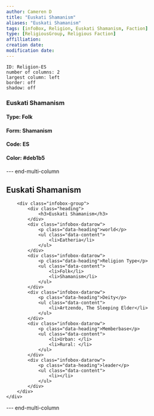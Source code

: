 ```yaml
---
author: Cameren D
title: "Euskati Shamanism"
aliases: "Euskati Shamanism"
tags: [infoBox, Religion, Euskati Shamanism, Faction]
type: [ReligiousGroup, Religious Faction]
affilliation: 
creation date:  
modification date: 
---
```



```start-multi-column  
ID: Religion-ES  
number of columns: 2  
largest column: left
border: off
shadow: off
```

### Euskati Shamanism

#### Type: Folk

#### Form: Shamanism

#### Code: ES

#### **Color:** #deb1b5

--- end-multi-column
<html>
    <div class="infobox">
        <div class="heading">
            <h2>Euskati Shamanism</h2>
        </div>

        <div class="infobox-group">
            <div class="heading">
                <h3>Euskati Shamanism</h3>
            </div>
            <div class="infobox-datarow">
                <p class="data-heading">world</p>
                <ul class="data-content">
                    <li>Eatheria</li>
                </ul>
            </div>
            <div class="infobox-datarow">
                <p class="data-heading">Religion Type</p>
                <ul class="data-content">
                    <li>Folk</li>
                    <li>Shamanism</li>
                </ul>
            </div>
            <div class="infobox-datarow">
                <p class="data-heading">Deity</p>
                <ul class="data-content">
                    <li>Artzendo, The Sleeping Elder</li>
                </ul>
            </div>
            <div class="infobox-datarow">
                <p class="data-heading">Memberbase</p>
                <ul class="data-content">
                    <li>Urban: </li>
                    <li>Rural: </li>
                </ul>
            </div>
            <div class="infobox-datarow">
                <p class="data-heading">leader</p>
                <ul class="data-content">
                    <li></li>
                </ul>
            </div>
        </div>
    </div>
</div>
</html>

--- end-multi-column